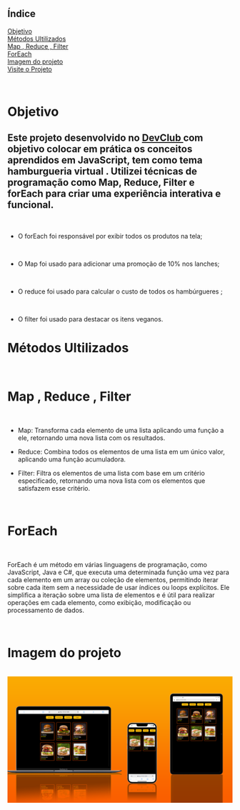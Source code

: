 ## Índice
<a href="#objetivo"> Objetivo </a>  <br>
<a href="#tecnologias">  Métodos Ultilizados  </a> <br>
<a href="#Map"> Map , Reduce , Filter </a> <br>
<a href="#forEach"> ForEach </a> <br>
<a href="#imagem">Imagem do projeto </a><br>
<a href="https://giovana1309.github.io/projeto-hambugueria-javascripts/"> Visite o Projeto</a> <br>


 
 <br>


<h1 id="objetivo"> Objetivo </h1>
 
 <h2> 
Este projeto desenvolvido no <a href="https://rodolfomori.com.br/devclub"> DevClub </a> com objetivo colocar em prática os conceitos aprendidos em JavaScript, tem como tema hamburgueria virtual . Utilizei técnicas de programação como Map, Reduce, Filter e forEach para criar uma experiência interativa e funcional. </h2>
<br>

- O forEach foi responsável por exibir todos os produtos na tela;
  
<br>

- O Map foi usado para adicionar uma promoção de 10% nos lanches;
  
<br>

- O reduce  foi usado para calcular o custo de todos os hambúrgueres ;
  
 <br>
 
 - O filter foi usado para destacar os itens veganos.
  

<h1 id="tecnologias"> Métodos Ultilizados </h1>
<br>

<h1 id="Map">  Map , Reduce , Filter </h1>

<br>

- Map: Transforma cada elemento de uma lista aplicando uma função a ele, retornando uma nova lista com os resultados.
  
- Reduce: Combina todos os elementos de uma lista em um único valor, aplicando uma função acumuladora.

- Filter: Filtra os elementos de uma lista com base em um critério especificado, retornando uma nova lista com os elementos que satisfazem esse critério.
<br>

<h1 id = "forEach"> ForEach</h1>
<br>

ForEach é um método em várias linguagens de programação, como JavaScript, Java e C#, que executa uma determinada função uma vez para cada elemento em um array ou coleção de elementos, permitindo iterar sobre cada item sem a necessidade de usar índices ou loops explícitos. Ele simplifica a iteração sobre uma lista de elementos e é útil para realizar operações em cada elemento, como exibição, modificação ou processamento de dados.


<br>




<h1 id="imagem"> Imagem do projeto </h1>

<br>

<img src="https://github.com/Giovana1309/projeto-hambugueria-javascripts/blob/main/Novo%20Projeto%20(1).png?raw=true">
